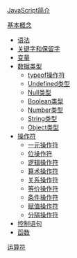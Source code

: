 [JavaScript简介](JavaScript简介.md)

[基本概念]()
- [语法](基本概念/语法.md)
- [关键字和保留字](基本概念/关键字和保留字.md)
- [变量](基本概念/变量.md)
- [数据类型](基本概念/数据类型.md)
    - [typeof操作符](基本概念/数据类型.md)
    - [Undefined类型](基本概念/数据类型.md)
    - [Null类型](基本概念/数据类型.md)
    - [Boolean类型](基本概念/数据类型.md)
    - [Number类型](基本概念/数据类型.md)
    - [String类型](基本概念/数据类型.md)
    - [Object类型](基本概念/数据类型.md)
- [操作符]()
    - [一元操作符](基本概念/操作符/一元操作符.md)
    - [位操作符](基本概念/操作符/位操作符.md)
    - [逻辑操作符](基本概念/操作符/逻辑操作符.md)
    - [算术操作符](基本概念/操作符/算术操作符.md)
    - [关系操作符](基本概念/操作符/关系操作符.md)
    - [等价操作符](基本概念/操作符/等价操作符.md)
    - [条件操作符](基本概念/操作符/条件操作符.md)
    - [赋值操作符](基本概念/操作符/赋值操作符.md)
    - [分隔操作符](基本概念/操作符/分隔操作符.md)
- [控制语句]()
- [函数]()

[运算符]()